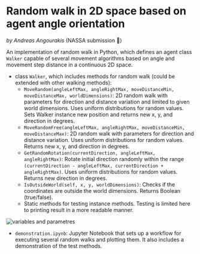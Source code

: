 # Random walk in 2D space based on agent angle orientation
*by Andreas Angourakis* (NASSA submission :rocket:)

An implementation of random walk in Python, which defines an agent class `Walker` capable of several movement algorithms based on angle and movement step distance in a continuous 2D space.

- class `Walker`, which includes methods for random walk (could be extended with other walking methods):
    - `MoveRandom(angleLeftMax, angleRightMax, moveDistanceMin, moveDistanceMax, worldDimensions)`: 2D random walk with parameters for direction and distance variation and limited to given world dimensions. Uses uniform distributions for random values. Sets Walker instance new position and returns new x, y, and direction in degrees.
    - `MoveRandomFree(angleLeftMax, angleRightMax, moveDistanceMin, moveDistanceMax)`: 2D random walk with parameters for direction and distance variation. Uses uniform distributions for random values. Returns new x, y, and direction in degrees.
    - `GetRandomRotation(currentDirection, angleLeftMax, angleRightMax)`: Rotate initial direction randomly within the range `(currentDirection - angleLeftMax, currentDirection + angleRightMax)`. Uses uniform distributions for random values. Returns new direction in degrees.
    - `IsOutsideWorld(self, x, y, worldDimensions)`: Checks if the coordinates are outside the world dimensions. Returns Boolean (true/false). 
    - Static methods for testing instance methods. Testing is limited here to printing result in a more readable manner. 

![variables and parametres](https://github.com/Archaeology-ABM/test-modules/blob/main/RandomWalk/PythonVersion_01/documentation/variablesAndParametres.png)

- `demonstration.ipynb`: Jupyter Notebook that sets up a workflow for executing several random walks and plotting them. It also includes a demonstration of the test methods.
